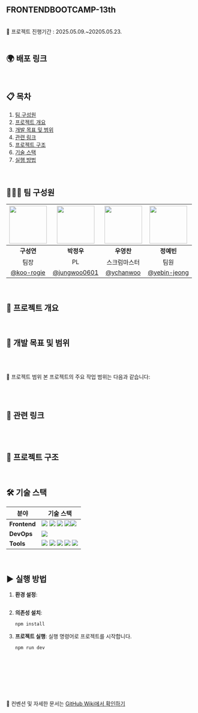 ## FRONTENDBOOTCAMP-13th



<br>
📅 프로젝트 진행기간 : 2025.05.09.~20205.05.23.
<br><br>

## 🌍 배포 링크 


<br>

## 📋 목차

1. [팀 구성원](#팀-구성원)
2. [프로젝트 개요](#프로젝트-개요)
3. [개발 목표 및 범위](#개발-목표-및-범위)
4. [관련 링크](#관련-링크)
5. [프로젝트 구조](#프로젝트-구조)
6. [기술 스택](#기술-스택)
7. [실행 방법](#실행-방법)

<br>

## 🧑‍🤝‍🧑 팀 구성원 <a id="팀-구성원"></a>
| <img src="https://github.com/user-attachments/assets/0a7fffb8-8f77-4987-9ba4-de12b154ab66" width="100" /> | <img src="https://github.com/user-attachments/assets/3f0e2621-27b3-4a92-8a66-e6c18154028a" width="100" /> | <img src="https://github.com/user-attachments/assets/4e205e59-c43a-4a11-ad4c-bef0451fd73b" width="100" /> | <img src="https://github.com/user-attachments/assets/3c9688e5-f6c2-4d71-a69a-60d7b61d0924" width="100" /> | 
| :---------------------------------------------------------------------------: | :---------------------------------------------------------------------------: | :----------------------------------------------------------------------------: | :---------------------------------------------------------------------------: | 
|                                  **구성연**                                   |                                  **박정우**                                   |                                   **우영찬**                                   |                                  **정예빈**                                   |   
|                          팀장                          |                 PL                  |                  스크럼마스터                  |                 팀원                  |
|     [@koo-rogie](https://github.com/koo-rogie)     | [@jungwoo0601](https://github.com/jungwoo0601) | [@ychanwoo](https://github.com/ychanwoo) | [@yebin-jeong](https://github.com/yebin-jeong) |

<br>

## 📝 프로젝트 개요 <a id="프로젝트-개요"></a>


<br>

## 🎯 개발 목표 및 범위 <a id="개발-목표-및-범위"></a>


<br><br>

📌 프로젝트 범위
본 프로젝트의 주요 작업 범위는 다음과 같습니다:
<br>


<br><br>

## 🔗 관련 링크 <a id="관련-링크"></a>



<br><br>

## 📂 프로젝트 구조 <a id="프로젝트-구조"></a>


<br>

## 🛠 기술 스택 <a id="기술-스택"></a>

| **분야**     | **기술 스택**                                                                                                                                                                                                                                                                                                                                                                                                                                                                                                |
| ------------ | ------------------------------------------------------------------------------------------------------------------------------------------------------------------------------------------------------------------------------------------------------------------------------------------------------------------------------------------------------------------------------------------------------------------------------------------------------------------------------------------------------------ |
| **Frontend** | <img src="https://img.shields.io/badge/HTML5-E34F26?style=flat-square&logo=html5&logoColor=white"> <img src="https://img.shields.io/badge/CSS3-1572B6?style=flat-square&logo=css3&logoColor=white"> <img src="https://img.shields.io/badge/Tailwind%20CSS-06B6D4?style=flat-square&logo=tailwindcss&logoColor=white"> <img src="https://img.shields.io/badge/Javascript-F7DF1E?style=flat-square&logo=javascript&logoColor=black"><img src="https://img.shields.io/badge/TypeScript-3178C6?style=flat-square&logo=typescript&logoColor=white">                                                                           |
| **DevOps**   | <img src="https://img.shields.io/badge/Netlify-00C7B7?style=flat-square&logo=netlify&logoColor=white">                                                                                                                                                                                                                                                                                                                                                                                                       |
| **Tools**    | <img src="https://img.shields.io/badge/Vite-646CFF?style=flat-square&logo=vite&logoColor=white"> <img src="https://img.shields.io/badge/Figma-F24E1E?style=flat-square&logo=figma&logoColor=white"> <img src="https://img.shields.io/badge/Notion-000000?style=flat-square&logo=notion&logoColor=white"> <img src="https://img.shields.io/badge/Github-181717?style=flat-square&logo=github&logoColor=white"> <img src="https://img.shields.io/badge/Git-F05032?style=flat-square&logo=git&logoColor=white"> |

<br>

## ▶ 실행 방법 <a id="실행-방법"></a>

1. **환경 설정**:
   ```bash

   ```
2. **의존성 설치**:
   ```bash
   npm install
   ```
3. **프로젝트 실행**: 실행 명령어로 프로젝트를 시작합니다.
   ```bash
   npm run dev
   ```


<br><br>
<br><br>
<br><br>

📌 컨벤션 및 자세한 문서는 [GitHub Wiki에서 확인하기](https://github.com/FRONTENDBOOTCAMP-13th/JS-13-A13C/wiki)
